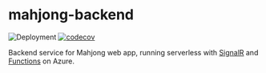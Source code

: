 # mahjong-backend

![Deployment](https://github.com/lynshi/mahjong-backend/workflows/Deployment/badge.svg) [![codecov](https://codecov.io/gh/lynshi/mahjong-backend/branch/master/graph/badge.svg)](https://codecov.io/gh/lynshi/mahjong-backend)

Backend service for Mahjong web app, running serverless with [SignalR](https://azure.microsoft.com/en-us/services/signalr-service/) and [Functions](https://azure.microsoft.com/en-us/services/functions/) on Azure.